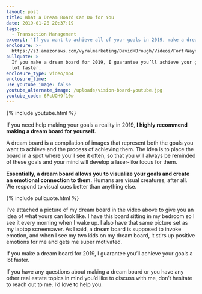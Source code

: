 ```yaml
---
layout: post
title: What a Dream Board Can Do for You
date: 2019-01-28 20:37:19
tags:
  - Transaction Management
excerpt: 'If you want to achieve all of your goals in 2019, make a dream board.'
enclosure: >-
  https://s3.amazonaws.com/vyralmarketing/David+Brough/Videos/Fort+Wayne+Real+Estate-+What+a+Dream+Board+Can+Do+for+You.mp4
pullquote: >-
  If you make a dream board for 2019, I guarantee you’ll achieve your goals a
  lot faster.
enclosure_type: video/mp4
enclosure_time:
use_youtube_image: false
youtube_alternate_image: /uploads/vision-board-youtube.jpg
youtube_code: 6PcUOH9f10w
---
```


{% include youtube.html %}

If you need help making your goals a reality in 2019, **I highly recommend making a dream board for yourself.**

A dream board is a compilation of images that represent both the goals you want to achieve and the process of achieving them. The idea is to place the board in a spot where you’ll see it often, so that you will always be reminded of these goals and your mind will develop a laser-like focus for them.

**Essentially, a dream board allows you to visualize your goals and create an emotional connection to them.** Humans are visual creatures, after all. We respond to visual cues better than anything else.

{% include pullquote.html %}

I’ve attached a picture of my dream board in the video above to give you an idea of what yours can look like. I have this board sitting in my bedroom so I see it every morning when I wake up. I also have that same picture set as my laptop screensaver. As I said, a dream board is supposed to invoke emotion, and when I see my two kids on my dream board, it stirs up positive emotions for me and gets me super motivated.

If you make a dream board for 2019, I guarantee you’ll achieve your goals a lot faster.

If you have any questions about making a dream board or you have any other real estate topics in mind you’d like to discuss with me, don’t hesitate to reach out to me. I’d love to help you.